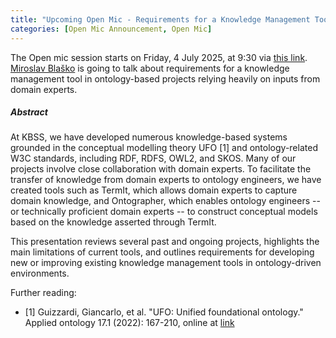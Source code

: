 ```yaml
---
title: "Upcoming Open Mic - Requirements for a Knowledge Management Tool in Ontology-Based System Development"
categories: [Open Mic Announcement, Open Mic]
---
```


The Open mic session starts on Friday, 4 July 2025, at 9:30 via [this link](https://meet.jit.si/open-mic-kbss). [Miroslav Blaško](https://kbss.felk.cvut.cz/web/team#miroslav-blaško) is going to talk about requirements for a knowledge management tool in ontology-based projects relying heavily on inputs from domain experts.

##### Abstract

At KBSS, we have developed numerous knowledge-based systems grounded in the conceptual modelling theory UFO [1] and ontology-related W3C standards, including RDF, RDFS, OWL2, and SKOS. Many of our projects involve close collaboration with domain experts. To facilitate the transfer of knowledge from domain experts to ontology engineers, we have created tools such as TermIt, which allows domain experts to capture domain knowledge, and Ontographer, which enables ontology engineers -- or technically proficient domain experts -- to construct conceptual models based on the knowledge asserted through TermIt.

This presentation reviews several past and ongoing projects, highlights the main limitations of current tools, and outlines requirements for developing new or improving existing knowledge management tools in ontology-driven environments.

Further reading:
* [1] Guizzardi, Giancarlo, et al. "UFO: Unified foundational ontology." Applied ontology 17.1 (2022): 167-210, online at [link](https://journals.sagepub.com/doi/pdf/10.3233/AO-210256?casa_token=WcQeXVI9CukAAAAA:Fha1fwVf7sTmCICGqo8Zdugw2ABVpyVYecTssMgajABKPijPKsajd7c8AHIivI2TRotCWZX3pJk)
